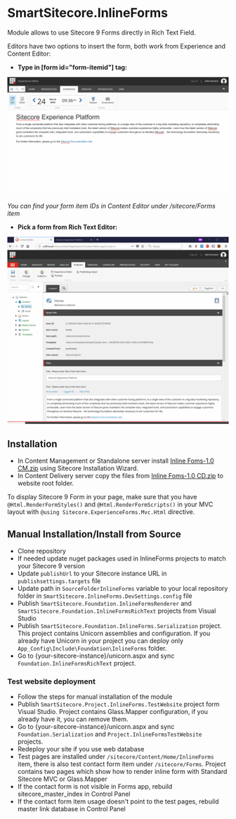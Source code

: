 # SmartSitecore.InlineForms

Module allows to use Sitecore 9 Forms directly in Rich Text Field.

Editors have two options to insert the form, both work from Experience and Content Editor:

* **Type in [form id="form-itemid"] tag:**

![Sitecore Inline Forms Experience Editor](documentation/Sitecore-Inline-Forms-Experience-Editor.gif)

*You can find your form item IDs in Content Editor under /sitecore/Forms item*

* **Pick a form from Rich Text Editor:**

![Sitecore Inline Forms Rich Text Editor](documentation/Sitecore-Inline-Forms-Rich-Text-Editor.gif)

## Installation

* In Content Management or Standalone server install [Inline Foms-1.0 CM.zip](sc.package) using Sitecore Installation Wizard.
* In Content Delivery server copy the files from [Inline Foms-1.0 CD.zip](sc.package) to website root folder.

To display Sitecore 9 Form in your page, make sure that you have `@Html.RenderFormStyles()` and `@Html.RenderFormScripts()` in your MVC layout with `@using Sitecore.ExperienceForms.Mvc.Html` directive.

## Manual Installation/Install from Source

* Clone repository
* If needed update nuget packages used in InlineForms projects to match your Sitecore 9 version
* Update `publishUrl` to your Sitecore instance URL in `publishsettings.targets` file
* Update path in `SourceFolderInlineForms` variable to your local repository folder in `SmartSitecore.InlineForms.DevSettings.config` file
* Publish `SmartSitecore.Foundation.InlineFormsRenderer` and `SmartSitecore.Foundation.InlineFormsRichText` projects from Visual Studio
* Publish `SmartSitecore.Foundation.InlineForms.Serialization` project. This project contains Unicorn assemblies and configuration. If you already have Unicorn in your project you can deploy only `App_Config\Include\Foundation\InlineForms` folder.  
* Go to {your-sitecore-instance}/unicorn.aspx and sync `Foundation.InlineFormsRichText` project.

### Test website deployment

* Follow the steps for manual installation of the module
* Publish `SmartSitecore.Project.InlineForms.TestWebsite` project form Visual Studio. Project contains Glass.Mapper configuration, if you already have it, you can remove them.
* Go to {your-sitecore-instance}/unicorn.aspx and sync `Foundation.Serialization` and `Project.InlineFormsTestWebsite` projects.
* Redeploy your site if you use web database
* Test pages are installed under `/sitecore/Content/Home/InlineForms` item, there is also test contact form item under `/sitecore/Forms`. Project contains two pages which show how to render inline form with Standard Sitecore MVC or Glass.Mapper
* If the contact form is not visible in Forms app, rebuild sitecore_master_index in Control Panel
* If the contact form item usage doesn't point to the test pages, rebuild master link database in Control Panel

